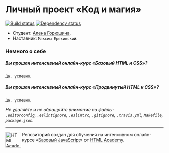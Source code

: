 # Личный проект «Код и магия»

[![Build status][travis-image]][travis-url]
[![Dependency status][dependency-image]][dependency-url]

* Студент: [Алена Горюшина](https://htmlacademy.ru/profile/id36606).
* Наставник: `Максим Ерехинский`.

### Немного о себе

##### Вы прошли интенсивный онлайн-курс «Базовый HTML и CSS»?
`Да, успешно`.

##### Вы прошли интенсивный онлайн-курс «Продвинутый HTML и CSS»?
`Да, успешно`.

_Не удаляйте и не обращайте внимание на файлы:_<br>
_`.editorconfig`, `.eslintignore`, `.eslintrc`, `.gitignore`, `.travis.yml`, `Makefile`, `package.json`._

---

<a href="https://htmlacademy.ru/js_intensive"><img align="left" width="50" height="50" title="HTML Academy" src="https://up.htmlacademy.ru/static/img/intensive/javascript/logo-for-github.svg"></a>

Репозиторий создан для обучения на интенсивном онлайн-курсе «[Базовый JavaScript](https://htmlacademy.ru/js_intensive)» от [HTML Academy](https://htmlacademy.ru).

[travis-image]: https://travis-ci.org/js-htmlacademy/36606-code-and-magick.svg?branch=master
[travis-url]: https://travis-ci.org/js-htmlacademy/36606-code-and-magick
[dependency-image]: https://david-dm.org/js-htmlacademy/36606-code-and-magick.svg?style=flat-square
[dependency-url]: https://david-dm.org/js-htmlacademy/36606-code-and-magick
